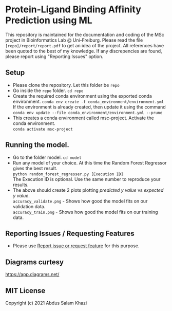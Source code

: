 # Protein-Ligand Binding Affinity Prediction using ML
This repository is maintained for the documentation and coding of the MSc project in Bioinformatics Lab @ Uni-Freiburg.
Please read the file `[repo]/report/report.pdf` to get an idea of the project.
All references have been quoted to the best of my knowledge. If any discrepencies are found, please report using "Reporting Issues" option.

## Setup
* Please clone the repository. Let this folder be `repo`
* Go inside the `repo` folder. `cd repo`
* Create the required conda environment using the exported conda environment.
`conda env create -f conda_environment/environment.yml`
If the environment is already created, then update it using the command
`conda env update --file conda_environment/environment.yml --prune`
* This creates a conda environment called msc-project. Activate the conda environment.  
`conda activate msc-project`

## Running the model.
* Go to the folder model. `cd model`
* Run any model of your choice. At this time the Random Forest Regressor gives the best result.  
``python random_forest_regresser.py [Execution ID]``  
The Execution ID is optional. Use the same number to reproduce your results.
* The above should create 2 plots plotting *predicted y value* vs *expected y value*.  
`accuracy_validate.png` - Shows how good the model fits on our validation data.  
`accuracy_train.png` - Shows how good the model fits on our training data.

## Reporting Issues / Requesting Features
* Please use [Report issue or request feature](https://github.com/abduskhazi/MSc-Project/issues "Named link title") for this purpose.

## Diagrams curtesy
https://app.diagrams.net/

## MIT License
Copyright (c) 2021 Abdus Salam Khazi

